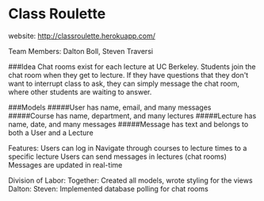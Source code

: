 # Class Roulette
website: http://classroulette.herokuapp.com/

Team Members: Dalton Boll, Steven Traversi

###Idea
Chat rooms exist for each lecture at UC Berkeley. Students join the chat room when they get to lecture. If they have questions that they don't want to interrupt class to ask, they can simply message the chat room, where other students are waiting to answer.

###Models
#####User
has name, email, and many messages
#####Course
has name, department, and many lectures
#####Lecture
has name, date, and many messages
#####Message
has text and belongs to both a User and a Lecture

Features:
Users can log in
Navigate through courses to lecture times to a specific lecture 
Users can send messages in lectures (chat rooms)
Messages are updated in real-time

Division of Labor:
Together: Created all models, wrote styling for the views
Dalton: 
Steven: Implemented database polling for chat rooms

